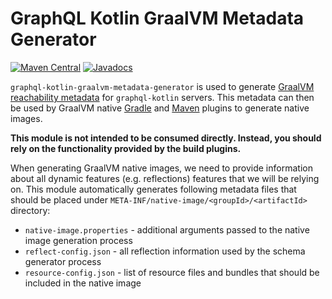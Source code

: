 # GraphQL Kotlin GraalVM Metadata Generator

[![Maven Central](https://img.shields.io/maven-central/v/com.expediagroup/graphql-kotlin-graalvm-metadata-generator.svg?label=Maven%20Central)](https://central.sonatype.com/search?namespace=com.expediagroup&q=name%3Agraphql-kotlin-graalvm-metadata-generator)
[![Javadocs](https://img.shields.io/maven-central/v/com.expediagroup/graphql-kotlin-graalvm-metadata-generator.svg?label=javadoc&colorB=brightgreen)](https://www.javadoc.io/doc/com.expediagroup/graphql-kotlin-graalvm-metadata-generator)

`graphql-kotlin-graalvm-metadata-generator` is used to generate [GraalVM reachability metadata](https://www.graalvm.org/22.2/reference-manual/native-image/metadata/)
for `graphql-kotlin` servers. This metadata can then be used by GraalVM native [Gradle](https://graalvm.github.io/native-build-tools/latest/gradle-plugin.html)
and [Maven](https://graalvm.github.io/native-build-tools/latest/maven-plugin.html) plugins to generate native images.

**This module is not intended to be consumed directly. Instead, you should rely on the functionality provided by the build plugins.**

When generating GraalVM native images, we need to provide information about all dynamic features (e.g. reflections) features
that we will be relying on. This module automatically generates following metadata files that should be placed under
`META-INF/native-image/<groupId>/<artifactId>` directory:

 * `native-image.properties` - additional arguments passed to the native image generation process
 * `reflect-config.json` - all reflection information used by the schema generator process
 * `resource-config.json` - list of resource files and bundles that should be included in the native image

